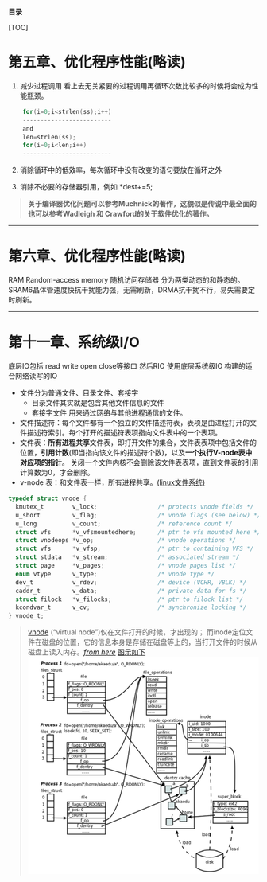 **目录**

 [TOC]


# 第五章、优化程序性能(略读)
1. 减少过程调用
看上去无关紧要的过程调用再循环次数比较多的时候将会成为性能瓶颈。
```c
    for(i=0;i<strlen(ss);i++)
    -------------------------
    and
    len=strlen(ss);
    for(i=0;i<len;i++)
    -------------------------
``` 
2. 消除循环中的低效率，每次循环中没有改变的语句要放在循环之外  

3. 消除不必要的存储器引用，例如 *dest+=5;
>  **关于编译器优化问题可以参考Muchnick的著作，这貌似是传说中最全面的**
>  **也可以参考Wadleigh 和 Crawford的关于软件优化的著作。**

-----------------------

# 第六章、优化程序性能(略读)
RAM Random-access memory 随机访问存储器 分为两类动态的和静态的。 SRAM6晶体管速度快抗干扰能力强，无需刷新，DRMA抗干扰不行，易失需要定时刷新。

------------------------------------

# 第十一章、系统级I/O
底层IO包括 read write open close等接口
然后RIO    使用底层系统级IO 构建的适合网络读写的IO

* 文件分为普通文件、目录文件、套接字
    - 目录文件其实就是包含其他文件信息的文件
    - 套接字文件 用来通过网络与其他进程通信的文件。
* 文件描述符：每个文件都有一个独立的文件描述符表，表项是由进程打开的文件描述符索引。每个打开的描述符表项指向文件表中的一个表项。
* 文件表：**所有进程共享**文件表，即打开文件的集合，文件表表项中包括文件的位置，**引用计数**(即当指向该文件的描述符个数)，以及**一个执行V-node表中对应项的指针**。
关闭一个文件内核不会删除该文件表表项，直到文件表的引用计算数为0，才会删除。
* v-node 表：和文件表一样，所有进程共享。[(linux文件系统)](https://github.com/torvalds/linux/tree/master/fs)
```c
typedef struct vnode {
  kmutex_t        v_lock;                 /* protects vnode fields */
  u_short         v_flag;                 /* vnode flags (see below) */
  u_long          v_count;                /* reference count */
  struct vfs      *v_vfsmountedhere;      /* ptr to vfs mounted here */
  struct vnodeops *v_op;                  /* vnode operations */
  struct vfs      *v_vfsp;                /* ptr to containing VFS */
  struct stdata   *v_stream;              /* associated stream */
  struct page     *v_pages;               /* vnode pages list */
  enum vtype      v_type;                 /* vnode type */
  dev_t           v_rdev;                 /* device (VCHR, VBLK) */
  caddr_t         v_data;                 /* private data for fs */
  struct filock   *v_filocks;             /* ptr to filock list */
  kcondvar_t      v_cv;                   /* synchronize locking */
} vnode_t;
```

>[vnode](http://everything2.com/title/vnode) (“virtual node”)仅在文件打开的时候，才出现的；
而inode定位文件在磁盘的位置，它的信息本身是存储在磁盘等上的，当打开文件的时候从磁盘上读入内存。[*from here*](http://blog.csdn.net/jnu_simba/article/details/8806654)
[图示如下](http://img.my.csdn.net/uploads/201304/15/1366041111_3148.png) ![tupina](/pic/filedescriptor.png)























<!-- 
<meta http-equiv="refresh" content="1"> -->